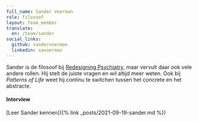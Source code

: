 ```yaml
---
full_name: Sander Voerman
role: filosoof
layout: team_member
translate:
  en: /team/sander
social_links:
  github: sandervoerman
  linkedin: savoerman
---
```

Sander is de filosoof bij [Redesigning Psychiatry], maar vervult daar ook vele
andere rollen. Hij stelt de juiste vragen en wil altijd meer weten. Ook bij
*Patterns of Life* weet hij continu te switchen tussen het concrete en het
abstracte.

#### Interview
[Leer Sander kennen]({% link _posts/2021-09-19-sander.md %})

[Redesigning Psychiatry]: https://www.redesigningpsychiatry.org/
